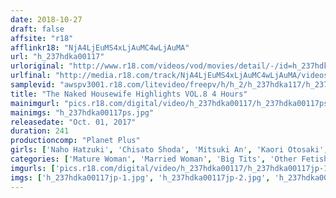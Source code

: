 ```yaml
---
date: 2018-10-27
draft: false
affsite: "r18"
afflinkr18: "NjA4LjEuMS4xLjAuMC4wLjAuMA"
url: "h_237hdka00117"
urloriginal: "http://www.r18.com/videos/vod/movies/detail/-/id=h_237hdka00117"
urlfinal: "http://media.r18.com/track/NjA4LjEuMS4xLjAuMC4wLjAuMA/videos/vod/movies/detail/-/id=h_237hdka00117"
samplevid: "awspv3001.r18.com/litevideo/freepv/h/h_2/h_237hdka117/h_237hdka117_dmb_w.mp4"
title: "The Naked Housewife Highlights VOL.8 4 Hours"
mainimgurl: "pics.r18.com/digital/video/h_237hdka00117/h_237hdka00117ps.jpg"
mainimgs: "h_237hdka00117ps.jpg"
releasedate: "Oct. 01, 2017"
duration: 241
productioncomp: "Planet Plus"
girls: ['Naho Hatzuki', 'Chisato Shoda', 'Mitsuki An', 'Kaori Otosaki', 'Ryoka Miyabe', 'Nozomi Mikimoto']
categories: ['Mature Woman', 'Married Woman', 'Big Tits', 'Other Fetishes', 'Compilation', 'Over 4 Hours', 'Hi-Def']
imgurls: ['pics.r18.com/digital/video/h_237hdka00117/h_237hdka00117jp-1.jpg', 'pics.r18.com/digital/video/h_237hdka00117/h_237hdka00117jp-2.jpg', 'pics.r18.com/digital/video/h_237hdka00117/h_237hdka00117jp-3.jpg', 'pics.r18.com/digital/video/h_237hdka00117/h_237hdka00117jp-4.jpg', 'pics.r18.com/digital/video/h_237hdka00117/h_237hdka00117jp-5.jpg', 'pics.r18.com/digital/video/h_237hdka00117/h_237hdka00117jp-6.jpg', 'pics.r18.com/digital/video/h_237hdka00117/h_237hdka00117jp-7.jpg', 'pics.r18.com/digital/video/h_237hdka00117/h_237hdka00117jp-8.jpg', 'pics.r18.com/digital/video/h_237hdka00117/h_237hdka00117jp-9.jpg', 'pics.r18.com/digital/video/h_237hdka00117/h_237hdka00117jp-10.jpg', 'pics.r18.com/digital/video/h_237hdka00117/h_237hdka00117jp-11.jpg', 'pics.r18.com/digital/video/h_237hdka00117/h_237hdka00117jp-12.jpg', 'pics.r18.com/digital/video/h_237hdka00117/h_237hdka00117jp-13.jpg', 'pics.r18.com/digital/video/h_237hdka00117/h_237hdka00117jp-14.jpg', 'pics.r18.com/digital/video/h_237hdka00117/h_237hdka00117jp-15.jpg', 'pics.r18.com/digital/video/h_237hdka00117/h_237hdka00117jp-16.jpg', 'pics.r18.com/digital/video/h_237hdka00117/h_237hdka00117jp-17.jpg', 'pics.r18.com/digital/video/h_237hdka00117/h_237hdka00117jp-18.jpg', 'pics.r18.com/digital/video/h_237hdka00117/h_237hdka00117jp-19.jpg', 'pics.r18.com/digital/video/h_237hdka00117/h_237hdka00117jp-20.jpg']
imgs: ['h_237hdka00117jp-1.jpg', 'h_237hdka00117jp-2.jpg', 'h_237hdka00117jp-3.jpg', 'h_237hdka00117jp-4.jpg', 'h_237hdka00117jp-5.jpg', 'h_237hdka00117jp-6.jpg', 'h_237hdka00117jp-7.jpg', 'h_237hdka00117jp-8.jpg', 'h_237hdka00117jp-9.jpg', 'h_237hdka00117jp-10.jpg', 'h_237hdka00117jp-11.jpg', 'h_237hdka00117jp-12.jpg', 'h_237hdka00117jp-13.jpg', 'h_237hdka00117jp-14.jpg', 'h_237hdka00117jp-15.jpg', 'h_237hdka00117jp-16.jpg', 'h_237hdka00117jp-17.jpg', 'h_237hdka00117jp-18.jpg', 'h_237hdka00117jp-19.jpg', 'h_237hdka00117jp-20.jpg']
---
```

